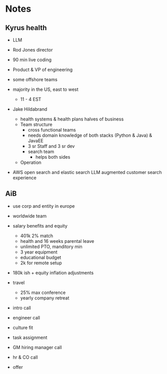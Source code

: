 # Notes

## Kyrus health

- LLM
- Rod Jones director
- 90 min live coding
- Product & VP of engineering
- some offshore teams
- majority in the US, east to west
  - 11 - 4 EST


- Jake Hildabrand
  - health systems & health plans halves of business
  - Team structure
    - cross functional teams
    - needs domain knowledge of both stacks (Python & Java) & JavaEE
    - 3 sr Staff and 3 sr dev
    - search team
      - helps both sides
  - Operation

- AWS open search and elastic search LLM augmented customer search experience

## AiB

- use corp and entity in europe
- worldwide team
- salary benefits and equity
  - 401k 2% match
  - health and 16 weeks parental leave
  - unlimited PTO, manditory min
  - 3 year equipment
  - educational budget
  - 2k for remote setup
- 180k ish + equity inflation adjustments
- travel
  - 25% max conference
  - yearly company retreat

- intro call
- engineer call
- culture fit
- task assignment
- GM hiring manager call
- hr & CO call
- offer
